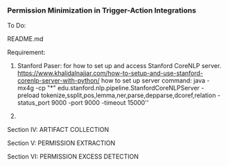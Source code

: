 ### Permission Minimization in Trigger-Action Integrations

To Do:

README.md



Requirement:

1. Stanford Paser: for how to set up and access Stanford CoreNLP server. https://www.khalidalnajjar.com/how-to-setup-and-use-stanford-corenlp-server-with-python/  how to set up server command: java -mx4g -cp "*" edu.stanford.nlp.pipeline.StanfordCoreNLPServer  -preload tokenize,ssplit,pos,lemma,ner,parse,depparse,dcoref,relation  -status_port 9000 -port 9000 -timeout 15000''

2. 



Section IV: ARTIFACT COLLECTION

Section V:  PERMISSION EXTRACTION

Section VI: PERMISSION EXCESS DETECTION



